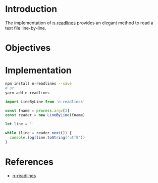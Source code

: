 # Introduction

The implementation of [n-readlines](https://github.com/nacholibre/node-readlines) provides an elegant method to read a text file line-by-line.

# Objectives

# Implementation

```sh
npm install n-readlines --save
# or
yarn add n-readlines
```

```javascript
import LineByLine from 'n-readlines'

const fname = process.argv[2]
const reader = new LineByLine(fname)

let line = ''

while (line = reader.next()) {
  console.log(line.toString('utf8'))
}
```

# References
- [n-readlines](https://github.com/nacholibre/node-readlines)